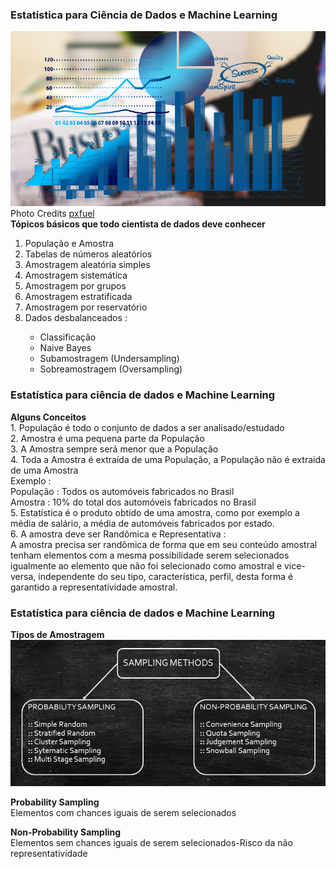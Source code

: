<h3>Estatística para Ciência de Dados e Machine Learning</h3>
<p><img src="/3-img/statistcsdatascience0.jpg"><br>
Photo Credits <a href="https://www.pxfuel.com/en/free-photo-oehae">pxfuel</a><br>
<strong>Tópicos básicos que todo cientista de dados deve conhecer</strong>
<ol>
    <li>População e Amostra</li>
    <li>Tabelas de números aleatórios</li>
    <li>Amostragem aleatória simples</li>
    <li>Amostragem sistemática</li>
    <li>Amostragem por grupos</li>
    <li>Amostragem estratificada</li>
    <li>Amostragem por reservatório</li>
    <li>Dados desbalanceados :</li>
    <ul>
        <li>Classificação</li>
        <li>Naive Bayes</li>
        <li>Subamostragem (Undersampling)</li>
        <li>Sobreamostragem (Oversampling)</li>
    </ul>
</ol>
</p>

<h3>Estatística para ciência de dados e Machine Learning</h3>
<p><strong>Alguns Conceitos</strong><br>
1. População é todo o conjunto de dados a ser analisado/estudado<br>
2. Amostra é uma pequena parte da População<br>
3. A Amostra sempre será menor que a População<br>
4. Toda a Amostra é extraída de uma População, a População não é extraida de uma Amostra<br>
Exemplo :<br>
População : Todos os automóveis fabricados no Brasil<br>
Amostra : 10% do total dos automóveis fabricados no Brasil<br>
5. Estatística é o produto obtido de uma amostra, como por exemplo a média de salário, a média de automóveis fabricados por estado.<br>
6. A amostra deve ser Randômica e Representativa :<br>
A amostra precisa ser randômica de forma que em seu conteúdo amostral tenham elementos com a mesma possibilidade serem selecionados igualmente ao elemento que não foi selecionado como amostral e vice-versa, independente do seu tipo, característica, perfil, desta forma é garantido a representatividade amostral.</p>

<h3>Estatística para ciência de dados e Machine Learning</h3>
<p><strong>Tipos de Amostragem</strong><br>
<img src="/3-img/samplingmethods.jpg"><br>
<p><strong>Probability Sampling</strong><br>
Elementos com chances iguais de serem selecionados</p>
<p><strong>Non-Probability Sampling</strong><br>
Elementos sem chances iguais de serem selecionados-Risco da não representatividade</p>
</p>
